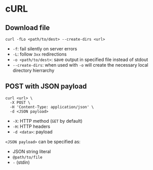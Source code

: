 cURL
====

Download file
-------------

    curl -fLo <path/to/dest> --create-dirs <url>

  * `-f`: fail silently on server errors
  * `-L`: follow `3xx` redirections
  * `-o <path/to/dest>`: save output in specified file instead of stdout
  * `--create-dirs`: when used with `-o` will create the necessary local
    directory hierrarchy

POST with JSON payload
----------------------

    curl <url> \
      -X POST \
      -H 'Content-Type: application/json' \
      -d <JSON payload>

  * `-X`: HTTP method (`GET` by default)
  * `-H`: HTTP headers
  * `-d <data>`: payload

`<JSON payload>` can be specified as:

  * JSON string literal
  * `@path/to/file`
  * `-` (stdin)
